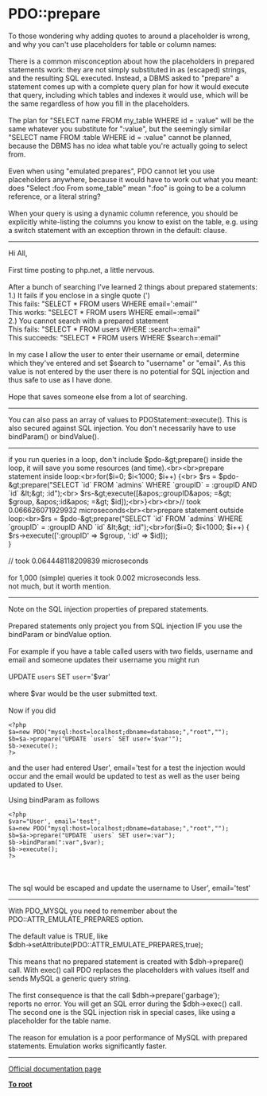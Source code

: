 # PDO::prepare



To those wondering why adding quotes to around a placeholder is wrong, and why you can&apos;t use placeholders for table or column names:<br><br>There is a common misconception about how the placeholders in prepared statements work: they are not simply substituted in as (escaped) strings, and the resulting SQL executed. Instead, a DBMS asked to "prepare" a statement comes up with a complete query plan for how it would execute that query, including which tables and indexes it would use, which will be the same regardless of how you fill in the placeholders.<br><br>The plan for "SELECT name FROM my_table WHERE id = :value" will be the same whatever you substitute for ":value", but the seemingly similar "SELECT name FROM :table WHERE id = :value" cannot be planned, because the DBMS has no idea what table you&apos;re actually going to select from.<br><br>Even when using "emulated prepares", PDO cannot let you use placeholders anywhere, because it would have to work out what you meant: does "Select :foo From some_table" mean ":foo" is going to be a column reference, or a literal string?<br><br>When your query is using a dynamic column reference, you should be explicitly white-listing the columns you know to exist on the table, e.g. using a switch statement with an exception thrown in the default: clause.  

---

Hi All,<br><br>First time posting to php.net, a little nervous.<br><br>After a bunch of searching I&apos;ve learned 2 things about prepared statements:<br>1.) It fails if you enclose in a single quote (&apos;)<br>This fails: "SELECT * FROM users WHERE email=&apos;:email&apos;"<br>This works: "SELECT * FROM users WHERE email=:email"<br>2.) You cannot search with a prepared statement<br>This fails: "SELECT * FROM users WHERE :search=:email"<br>This succeeds: "SELECT * FROM users WHERE $search=:email"<br><br>In my case I allow the user to enter their username or email, determine which they&apos;ve entered and set $search to "username" or "email". As this value is not entered by the user there is no potential for SQL injection and thus safe to use as I have done.<br><br>Hope that saves someone else from a lot of searching.  

---

You can also pass an array of values to PDOStatement::execute(). This is also secured against SQL injection. You don&apos;t necessarily have to use bindParam() or bindValue().  

---

if you run queries in a loop, don&apos;t include $pdo-&gt;prepare() inside the loop, it will save you some resources (and time).<br><br>prepare statement inside loop:<br>for($i=0; $i&lt;1000; $i++) {<br>    $rs = $pdo-&gt;prepare("SELECT `id` FROM `admins` WHERE `groupID` = :groupID AND `id` &lt;&gt; :id");<br>    $rs-&gt;execute([&apos;:groupID&apos; =&gt; $group, &apos;:id&apos; =&gt; $id]);<br>}<br><br>// took 0.066626071929932 microseconds<br><br>prepare statement outside loop:<br>$rs = $pdo-&gt;prepare("SELECT `id` FROM `admins` WHERE `groupID` = :groupID AND `id` &lt;&gt; :id");<br>for($i=0; $i&lt;1000; $i++) {<br>    $rs-&gt;execute([&apos;:groupID&apos; =&gt; $group, &apos;:id&apos; =&gt; $id]);<br>}<br><br>// took 0.064448118209839 microseconds<br><br>for 1,000 (simple) queries it took 0.002 microseconds less.<br>not much, but it worth mention.  

---

Note on the SQL injection properties of prepared statements.<br><br>Prepared statements only project you from SQL injection IF you use the bindParam or bindValue option.<br><br>For example if you have a table called users with two fields, username and email and someone updates their username you might run<br><br>UPDATE `users` SET `user`=&apos;$var&apos;<br><br>where $var would be the user submitted text. <br><br>Now if you did <br>

```
<?php
$a=new PDO("mysql:host=localhost;dbname=database;","root","");
$b=$a->prepare("UPDATE `users` SET user='$var'");
$b->execute();
?>
```


and the user had entered  User', email='test for a test the injection would occur and the email would be updated to test as well as the user being updated to User.

Using bindParam as follows
 

```
<?php
$var="User', email='test";
$a=new PDO("mysql:host=localhost;dbname=database;","root","");
$b=$a->prepare("UPDATE `users` SET user=:var");
$b->bindParam(":var",$var);
$b->execute();
?>
```
<br><br>The sql would be escaped and update the username to User&apos;, email=&apos;test&apos;  

---

With PDO_MYSQL you need to remember about the PDO::ATTR_EMULATE_PREPARES option.<br><br>The default value is TRUE, like<br>$dbh-&gt;setAttribute(PDO::ATTR_EMULATE_PREPARES,true); <br><br>This means that no prepared statement is created with $dbh-&gt;prepare() call. With exec() call PDO replaces the placeholders with values itself and sends MySQL a generic query string.<br><br>The first consequence is that the call  $dbh-&gt;prepare(&apos;garbage&apos;);<br>reports no error. You will get an SQL error during the $dbh-&gt;exec() call.<br>The second one is the SQL injection risk in special cases, like using a placeholder for the table name.<br><br>The reason for emulation is a poor performance of MySQL with prepared statements. Emulation works significantly faster.  

---

[Official documentation page](https://www.php.net/manual/en/pdo.prepare.php)

**[To root](/README.md)**